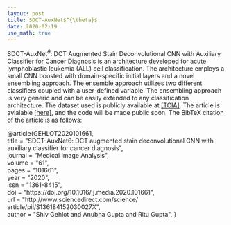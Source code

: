 ```yaml
---
layout: post
title: SDCT-AuxNet$^{\theta}$
date: 2020-02-19
use_math: true
---
```


SDCT-AuxNet$^\theta$: DCT Augmented Stain Deconvolutional CNN with Auxiliary Classifier for Cancer Diagnosis is an architecture developed for acute lymphoblastic leukemia (ALL) cell classification. The architecture employs a small CNN boosted with domain-specific initial layers and a novel ensembling approach. The ensemble approach utilizes two different classifiers coupled with a user-defined variable. The ensembling approach is very generic and can be easily extended to any classification architecture. The dataset used is publicly available at  <a href="
https://doi.org/10.7937/tcia.2019.dc64i46r">
[TCIA]</a>. The article is avialable <a href="
https://doi.org/10.1016/j.media.2020.101661">
[here]</a>, and the code will be made public soon. The BibTeX citation of the article is as follows:
<div id="demobox">
@article{GEHLOT2020101661, <br>
title = "SDCT-AuxNetθ: DCT augmented stain deconvolutional CNN with auxiliary classifier for cancer diagnosis", <br>
journal = "Medical Image Analysis", <br>
volume = "61", <br>
pages = "101661", <br>
year = "2020", <br>
issn = "1361-8415", <br>
doi = "https://doi.org/10.1016/
  j.media.2020.101661", <br>
url = "http://www.sciencedirect.com/science/
  article/pii/S136184152030027X", <br>
author = "Shiv Gehlot and Anubha Gupta and Ritu Gupta",
}
</div>
